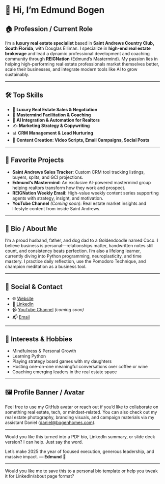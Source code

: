 
# 👋 Hi, I’m Edmund Bogen

## 🏠 Profession / Current Role

I’m a **luxury real estate specialist** based in **Saint Andrews Country Club, South Florida**, with Douglas Elliman. I specialize in **high-end real estate brokerage** and lead a dynamic professional development and coaching community through **REIGNation** (Edmund’s Mastermind). My passion lies in helping high-performing real estate professionals market themselves better, scale their businesses, and integrate modern tools like AI to grow sustainably.

---

## 🛠️ Top Skills

* 🏡 **Luxury Real Estate Sales & Negotiation**
* 🧠 **Mastermind Facilitation & Coaching**
* 🤖 **AI Integration & Automation for Realtors**
* ✍️ **Marketing Strategy & Copywriting**
* 📊 **CRM Management & Lead Nurturing**
* 🎥 **Content Creation: Video Scripts, Email Campaigns, Social Posts**

---

## 🌟 Favorite Projects

* **Saint Andrews Sales Tracker**: Custom CRM tool tracking listings, buyers, splits, and GCI projections.
* **Edmund’s Mastermind**: An exclusive AI-powered mastermind group helping realtors transform how they work and prospect.
* **REIGNation Weekly Email**: High-value weekly content series supporting agents with strategy, insight, and motivation.
* **YouTube Channel** *(Coming soon)*: Real estate market insights and lifestyle content from inside Saint Andrews.

---

## 👤 Bio / About Me

I’m a proud husband, father, and dog dad to a Goldendoodle named Coco. I believe business is personal—relationships matter, handwritten notes still count, and consistency beats perfection. I’m also a lifelong learner, currently diving into Python programming, neuroplasticity, and time mastery. I practice daily reflection, use the Pomodoro Technique, and champion meditation as a business tool.

---

## 🔗 Social & Contact

* 🌐 [Website](https://bogenhomes.com)
* 💼 [LinkedIn](https://linkedin.com/in/edmundbogen)
* 📹 [YouTube Channel](https://www.youtube.com/@bogenhomes) *(coming soon)*
* 📬 [Email](mailto:edmund@bogenhomes.com)

---

## 🧘 Interests & Hobbies

* Mindfulness & Personal Growth
* Learning Python
* Playing strategy board games with my daughters
* Hosting one-on-one meaningful conversations over coffee or wine
* Coaching emerging leaders in the real estate space

---

## 🖼️ Profile Banner / Avatar

Feel free to use my GitHub avatar or reach out if you’d like to collaborate on something real estate, tech, or mindset-related. You can also check out my real estate photography, branding visuals, and campaign materials via my assistant Daniel ([daniel@bogenhomes.com](mailto:daniel@bogenhomes.com)).

---

Would you like this turned into a PDF bio, LinkedIn summary, or slide deck version? I can help. Just say the word.

Let’s make 2025 the year of focused execution, generous leadership, and massive impact.
**— Edmund** 🚀

---

Would you like me to save this to a personal bio template or help you tweak it for LinkedIn/about page format?
